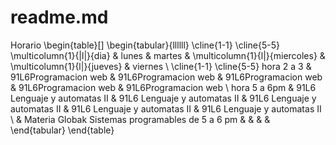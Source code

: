 # readme.md
Horario 
\begin{table}[]
\begin{tabular}{llllll}
\cline{1-1} \cline{5-5}
\multicolumn{1}{|l|}{dia} & lunes                                            & martes                       & \multicolumn{1}{l|}{miercoles} & \multicolumn{1}{l|}{jueves}  & viernes                      \\ \cline{1-1} \cline{5-5}
hora 2 a 3                & 91L6Programacion web                             & 91L6Programacion web         & 91L6Programacion web           & 91L6Programacion web         & 91L6Programacion web         \\
hora 5 a 6pm              & 91L6 Lenguaje y automatas II                     & 91L6 Lenguaje y automatas II & 91L6 Lenguaje y automatas II   & 91L6 Lenguaje y automatas II & 91L6 Lenguaje y automatas II \\
                          & Materia Globak Sistemas programables de 5 a 6 pm &                              &                                &                              &                             
\end{tabular}
\end{table}
